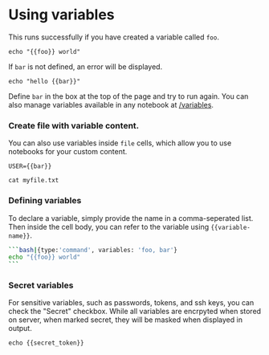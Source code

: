 <!-- 
setup:
    docker: command-example
-->

# Using variables

This runs successfully if you have created a variable called `foo`.

```bash|{type:'command', variables: 'foo'}
echo "{{foo}} world"
```

If `bar` is not defined, an error will be displayed. 

```bash|{type:'command', variables: 'bar'}
echo "hello {{bar}}"
```

Define `bar` in the box at the top of the page and try to run again. 
You can also manage variables available in any notebook at [/variables](/variables).

### Create file with variable content.

You can also use variables inside `file` cells, which allow you to use notebooks for your custom content.

```ini|{type:'file', variables: 'bar', path: 'myfile.txt'}
USER={{bar}}
```

```bash|{type:'command'}
cat myfile.txt
```

### Defining variables

To declare a variable, simply provide the name in a comma-seperated list. Then inside the cell body, you can refer to the variable 
using `{{variable-name}}`.

~~~bash
```bash|{type:'command', variables: 'foo, bar'}
echo "{{foo}} world"
```
~~~

### Secret variables

For sensitive variables, such as passwords, tokens, and ssh keys, you can check the "Secret" checkbox. While all variables are encrpyted when stored on server, when marked secret, they will be masked when displayed in output.

```bash|{type:'command', variables: 'secret_token'}
echo {{secret_token}}
```